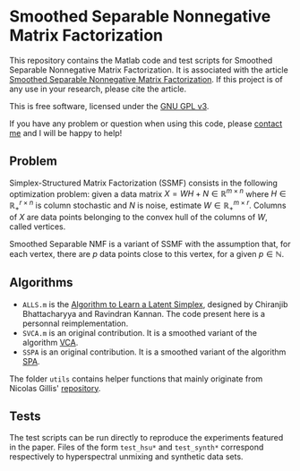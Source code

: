 # Smoothed Separable Nonnegative Matrix Factorization

This repository contains the Matlab code and test scripts for Smoothed Separable Nonnegative Matrix Factorization.
It is associated with the article [Smoothed Separable Nonnegative Matrix Factorization](https://arxiv.org/abs/2110.05528).
If this project is of any use in your research, please cite the article.

This is free software, licensed under the [GNU GPL v3](http://www.gnu.org/licenses/gpl.html).

If you have any problem or question when using this code, please [contact me](http://nicolasnadisic.xyz/) and I will be happy to help!


## Problem

Simplex-Structured Matrix Factorization (SSMF) consists in the following optimization problem:
given a data matrix $`X = W H + N \in \mathbb{R}^{m \times n}`$ where $`H \in \mathbb{R}^{r \times n}_{+}`$ is column stochastic and $`N`$ is noise, estimate $`W \in \mathbb{R}^{m \times r}_{+}`$.
Columns of $`X`$ are data points belonging to the convex hull of the columns of $`W`$, called vertices.

Smoothed Separable NMF is a variant of SSMF with the assumption that, for each vertex, there are $`p`$ data points close to this vertex, for a given $`p \in \mathbb{N}`$.


## Algorithms

- `ALLS.m` is the [Algorithm to Learn a Latent Simplex](https://epubs.siam.org/doi/abs/10.1137/1.9781611975994.8), designed by Chiranjib Bhattacharyya and Ravindran Kannan. The code present here is a personnal reimplementation.
- `SVCA.m` is an original contribution. It is a smoothed variant of the algorithm [VCA](https://ieeexplore.ieee.org/abstract/document/1411995).
- `SSPA` is an original contribution. It is a smoothed variant of the algorithm [SPA](https://www.sciencedirect.com/science/article/pii/S0169743901001198).

The folder `utils` contains helper functions that mainly originate from Nicolas Gillis' [repository](https://gitlab.com/ngillis/nmfbook).

## Tests

The test scripts can be run directly to reproduce the experiments featured in the paper.
Files of the form `test_hsu*` and  `test_synth*` correspond respectively to hyperspectral unmixing and synthetic data sets.

